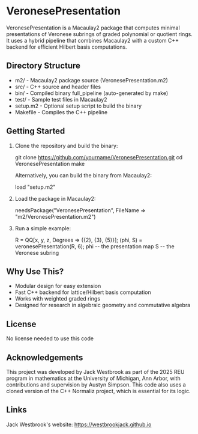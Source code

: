 VeronesePresentation
====================

VeronesePresentation is a Macaulay2 package that computes minimal presentations of Veronese subrings of graded polynomial or quotient rings. It uses a hybrid pipeline that combines Macaulay2 with a custom C++ backend for efficient Hilbert basis computations.

Directory Structure
-------------------

- m2/       - Macaulay2 package source (VeronesePresentation.m2)
- src/      - C++ source and header files
- bin/      - Compiled binary full_pipeline (auto-generated by make)
- test/     - Sample test files in Macaulay2
- setup.m2  - Optional setup script to build the binary
- Makefile  - Compiles the C++ pipeline

Getting Started
---------------

1. Clone the repository and build the binary:

   git clone https://github.com/yourname/VeronesePresentation.git
   cd VeronesePresentation
   make

   Alternatively, you can build the binary from Macaulay2:

   load "setup.m2"

2. Load the package in Macaulay2:

   needsPackage("VeronesePresentation", FileName => "m2/VeronesePresentation.m2")

3. Run a simple example:

   R = QQ[x, y, z, Degrees => {{2}, {3}, {5}}];
   (phi, S) = veronesePresentation(R, 6);
   phi -- the presentation map
   S   -- the Veronese subring

Why Use This?
-------------

- Modular design for easy extension
- Fast C++ backend for lattice/Hilbert basis computation
- Works with weighted graded rings
- Designed for research in algebraic geometry and commutative algebra

License
-------

No license needed to use this code

Acknowledgements
----------------

This project was developed by Jack Westbrook as part of the 2025 REU program in mathematics at the University of Michigan, Ann Arbor, with contributions and supervision by Austyn Simpson.
This code also uses a cloned version of the C++ Normaliz project, which is essential for its logic.

Links
-----

Jack Westbrook's website: https://westbrookjack.github.io
